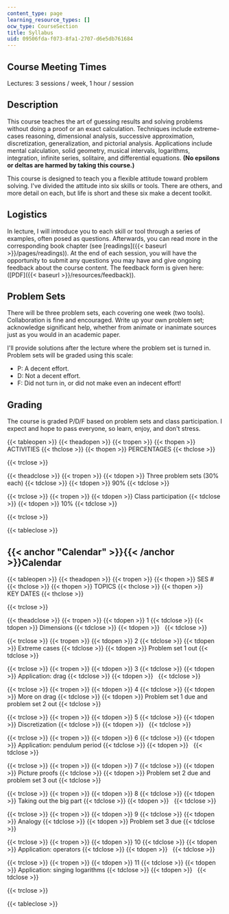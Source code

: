 ```yaml
---
content_type: page
learning_resource_types: []
ocw_type: CourseSection
title: Syllabus
uid: 09506fda-f073-8fa1-2707-d6e5db761684
---
```


Course Meeting Times
--------------------

Lectures: 3 sessions / week, 1 hour / session

Description
-----------

This course teaches the art of guessing results and solving problems without doing a proof or an exact calculation. Techniques include extreme-cases reasoning, dimensional analysis, successive approximation, discretization, generalization, and pictorial analysis. Applications include mental calculation, solid geometry, musical intervals, logarithms, integration, infinite series, solitaire, and differential equations. **(No epsilons or deltas are harmed by taking this course.)**

This course is designed to teach you a flexible attitude toward problem solving. I've divided the attitude into six skills or tools. There are others, and more detail on each, but life is short and these six make a decent toolkit.

Logistics
---------

In lecture, I will introduce you to each skill or tool through a series of examples, often posed as questions. Afterwards, you can read more in the corresponding book chapter (see [readings]({{< baseurl >}}/pages/readings)). At the end of each session, you will have the opportunity to submit any questions you may have and give ongoing feedback about the course content. The feedback form is given here: ([PDF]({{< baseurl >}}/resources/feedback)).

Problem Sets
------------

There will be three problem sets, each covering one week (two tools). Collaboration is fine and encouraged. Write up your own problem set; acknowledge significant help, whether from animate or inanimate sources just as you would in an academic paper.

I'll provide solutions after the lecture where the problem set is turned in. Problem sets will be graded using this scale:

*   P: A decent effort.
*   D: Not a decent effort.
*   F: Did not turn in, or did not make even an indecent effort!

Grading
-------

The course is graded P/D/F based on problem sets and class participation. I expect and hope to pass everyone, so learn, enjoy, and don't stress.

{{< tableopen >}}
{{< theadopen >}}
{{< tropen >}}
{{< thopen >}}
ACTIVITIES
{{< thclose >}}
{{< thopen >}}
PERCENTAGES
{{< thclose >}}

{{< trclose >}}

{{< theadclose >}}
{{< tropen >}}
{{< tdopen >}}
Three problem sets (30% each)
{{< tdclose >}}
{{< tdopen >}}
90%
{{< tdclose >}}

{{< trclose >}}
{{< tropen >}}
{{< tdopen >}}
Class participation
{{< tdclose >}}
{{< tdopen >}}
10%
{{< tdclose >}}

{{< trclose >}}

{{< tableclose >}}

{{< anchor "Calendar" >}}{{< /anchor >}}Calendar
------------------------------------------------

{{< tableopen >}}
{{< theadopen >}}
{{< tropen >}}
{{< thopen >}}
SES #
{{< thclose >}}
{{< thopen >}}
TOPICS
{{< thclose >}}
{{< thopen >}}
KEY DATES
{{< thclose >}}

{{< trclose >}}

{{< theadclose >}}
{{< tropen >}}
{{< tdopen >}}
1
{{< tdclose >}}
{{< tdopen >}}
Dimensions
{{< tdclose >}}
{{< tdopen >}}
 
{{< tdclose >}}

{{< trclose >}}
{{< tropen >}}
{{< tdopen >}}
2
{{< tdclose >}}
{{< tdopen >}}
Extreme cases
{{< tdclose >}}
{{< tdopen >}}
Problem set 1 out
{{< tdclose >}}

{{< trclose >}}
{{< tropen >}}
{{< tdopen >}}
3
{{< tdclose >}}
{{< tdopen >}}
Application: drag
{{< tdclose >}}
{{< tdopen >}}
 
{{< tdclose >}}

{{< trclose >}}
{{< tropen >}}
{{< tdopen >}}
4
{{< tdclose >}}
{{< tdopen >}}
More on drag
{{< tdclose >}}
{{< tdopen >}}
Problem set 1 due and problem set 2 out
{{< tdclose >}}

{{< trclose >}}
{{< tropen >}}
{{< tdopen >}}
5
{{< tdclose >}}
{{< tdopen >}}
Discretization
{{< tdclose >}}
{{< tdopen >}}
 
{{< tdclose >}}

{{< trclose >}}
{{< tropen >}}
{{< tdopen >}}
6
{{< tdclose >}}
{{< tdopen >}}
Application: pendulum period
{{< tdclose >}}
{{< tdopen >}}
 
{{< tdclose >}}

{{< trclose >}}
{{< tropen >}}
{{< tdopen >}}
7
{{< tdclose >}}
{{< tdopen >}}
Picture proofs
{{< tdclose >}}
{{< tdopen >}}
Problem set 2 due and problem set 3 out
{{< tdclose >}}

{{< trclose >}}
{{< tropen >}}
{{< tdopen >}}
8
{{< tdclose >}}
{{< tdopen >}}
Taking out the big part
{{< tdclose >}}
{{< tdopen >}}
 
{{< tdclose >}}

{{< trclose >}}
{{< tropen >}}
{{< tdopen >}}
9
{{< tdclose >}}
{{< tdopen >}}
Analogy
{{< tdclose >}}
{{< tdopen >}}
Problem set 3 due
{{< tdclose >}}

{{< trclose >}}
{{< tropen >}}
{{< tdopen >}}
10
{{< tdclose >}}
{{< tdopen >}}
Application: operators
{{< tdclose >}}
{{< tdopen >}}
 
{{< tdclose >}}

{{< trclose >}}
{{< tropen >}}
{{< tdopen >}}
11
{{< tdclose >}}
{{< tdopen >}}
Application: singing logarithms
{{< tdclose >}}
{{< tdopen >}}
 
{{< tdclose >}}

{{< trclose >}}

{{< tableclose >}}